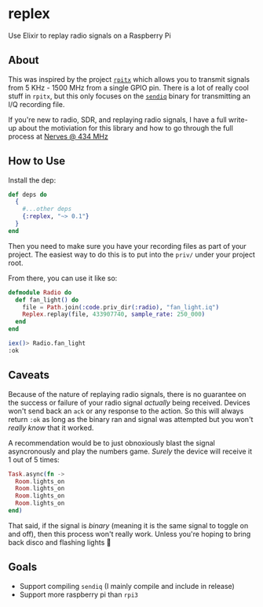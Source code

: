 # replex

Use Elixir to replay radio signals on a Raspberry Pi

## About

This was inspired by the project [`rpitx`](https://github.com/F5OEO/rpitx) which allows
you to transmit signals from 5 KHz - 1500 MHz from a single GPIO pin. There is a lot
of really cool stuff in `rpitx`, but this only focuses on the [`sendiq`](https://github.com/F5OEO/rpitx/blob/master/src/sendiq.cpp)
binary for transmitting an I/Q recording file.

If you're new to radio, SDR, and replaying radio signals, I have a full write-up
about the motiviation for this library and how to go through the full process at
[Nerves @ 434 MHz](https://embedded-elixir.com/post/2019-08-29-nerves-at-434-mhz/)

## How to Use

Install the dep:

```elixir
def deps do
  {
    #...other deps
    {:replex, "~> 0.1"}
  }
end
```

Then you need to make sure you have your recording files as part of your project.
The easiest way to do this is to put into the `priv/` under your project root.

From there, you can use it like so:

```elixir
defmodule Radio do
  def fan_light() do
    file = Path.join(:code.priv_dir(:radio), "fan_light.iq")
    Replex.replay(file, 433907740, sample_rate: 250_000)
  end
end
```

```sh
iex()> Radio.fan_light
:ok
```

## Caveats

Because of the nature of replaying radio signals, there is no guarantee on
the success or failure of your radio signal _actually_ being received. Devices
won't send back an `ack` or any response to the action. So this will always
return `:ok` as long as the binary ran and signal was attempted but you won't
_really know_ that it worked.

A recommendation would be to just obnoxiously blast the signal asyncronously
and play the numbers game. _Surely_ the device will receive it 1 out of 5 times:

```elixir
Task.async(fn ->
  Room.lights_on
  Room.lights_on
  Room.lights_on
  Room.lights_on
end)
```

That said, if the signal is _binary_ (meaning it is the same signal to toggle
on and off), then this process won't really work. Unless you're hoping to bring
back disco and flashing lights 🕺
 
## Goals

* Support compiling `sendiq` (I mainly compile and include in release)
* Support more raspberry pi than `rpi3`